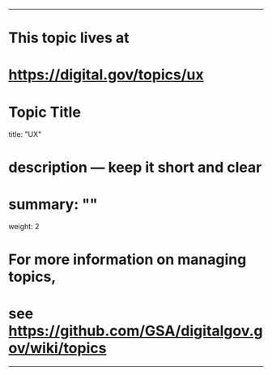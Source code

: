 
---
# This topic lives at
# https://digital.gov/topics/ux

# Topic Title
title: "UX"

# description — keep it short and clear
# summary: ""

weight: 2

# For more information on managing topics,
# see https://github.com/GSA/digitalgov.gov/wiki/topics
---

